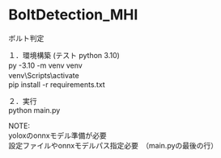 # BoltDetection_MHI
ボルト判定　　


１．環境構築 (テスト python 3.10)　<br>
py -3.10 -m venv venv　<br>
venv\Scripts\activate　<br>
pip install -r requirements.txt<br>

２．実行<br>
python main.py<br>

NOTE:<br>
yoloxのonnxモデル準備が必要　<br>
設定ファイルやonnxモデルパス指定必要　（main.pyの最後の行）

